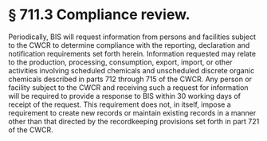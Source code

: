 # § 711.3   Compliance review.

Periodically, BIS will request information from persons and facilities subject to the CWCR to determine compliance with the reporting, declaration and notification requirements set forth herein. Information requested may relate to the production, processing, consumption, export, import, or other activities involving scheduled chemicals and unscheduled discrete organic chemicals described in parts 712 through 715 of the CWCR. Any person or facility subject to the CWCR and receiving such a request for information will be required to provide a response to BIS within 30 working days of receipt of the request. This requirement does not, in itself, impose a requirement to create new records or maintain existing records in a manner other than that directed by the recordkeeping provisions set forth in part 721 of the CWCR.




